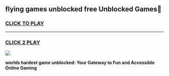 
## flying games unblocked free Unblocked Games👋
<h3>
<a href="https://premium.freeplayer.one?title=flying_games_unblocked_free&ref=16F">CLICK TO PLAY</a></h3>
<hr>

<h3>
<a href="https://premium.freeplayer.one?title=flying_games_unblocked_free&ref=16F">CLICK 2 PLAY</a>
  
</h3>

<a href="https://premium.freeplayer.one?title=flying_games_unblocked_free&ref=16F/"><img src="https://clearcache.store/games.png"></a>


**worlds hardest game unblocked: Your Gateway to Fun and Accessible Online Gaming**
